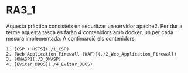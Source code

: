 # RA3_1

Aquesta pràctica consisteix en securitzar un servidor apache2.
Per dur a terme aquesta tasca és faràn 4 contenidors amb docker,
un per cada mesura implementada. A continuació els contenidors:

    1. [CSP + HSTS](./1_CSP)
    2. [Web Application Firewall (WAF)](./2_Web_Application_Firewall)
    3. [OWASP](./3_OWASP)
    4. [Evitar DDOS](./4_Evitar_DDOS)
